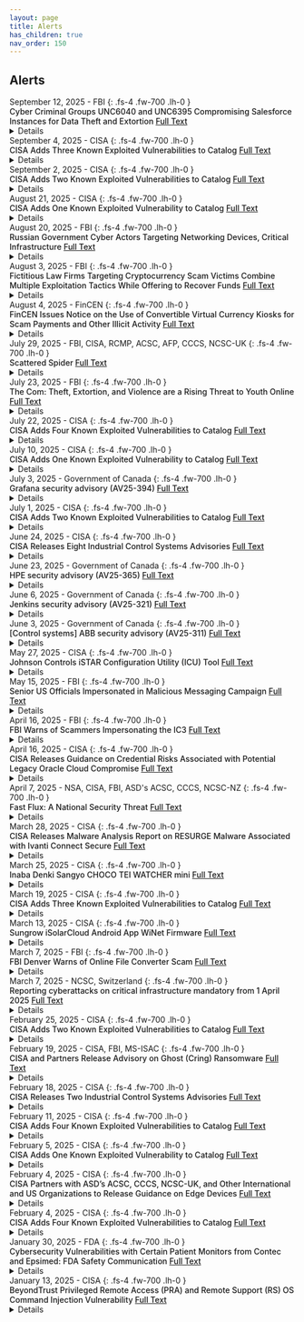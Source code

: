 ```yaml
---
layout: page
title: Alerts 
has_children: true
nav_order: 150 
---
```


## Alerts
<div class="code-example dont-break-out" markdown="1" style="padding-top:0px;padding-bottom:0px">
September 12, 2025 - FBI 
{: .fs-4 .fw-700 .lh-0  }
<p style="font-weight:500; margin:0px" markdown="1">
Cyber Criminal Groups UNC6040 and UNC6395 Compromising Salesforce Instances for Data Theft and Extortion <a href="https://www.ic3.gov/CSA/2025/250912.pdf"> Full Text</a>
</p>
<details>
The Federal Bureau of Investigation (FBI) is releasing this FLASH to disseminate Indicators of
Compromise (IOCs) associated with recent malicious cyber activities by cyber criminal groups
UNC6040 and UNC6395, responsible for a rising number of data theft and extortion intrusions.
Both groups have recently been observed targeting organizations’ Salesforce platforms via
different initial access mechanisms. The FBI is releasing this information to maximize awareness
and provide IOCs that may be used by recipients for research and network defense.
</details>
</div>

<div class="code-example dont-break-out" markdown="1" style="padding-top:0px;padding-bottom:0px">
September 4, 2025 - CISA
{: .fs-4 .fw-700 .lh-0  }
<p style="font-weight:500; margin:0px" markdown="1">
CISA Adds Three Known Exploited Vulnerabilities to Catalog <a href="https://www.cisa.gov/news-events/alerts/2025/09/04/cisa-adds-three-known-exploited-vulnerabilities-catalog"> Full Text</a>
</p>
<details>
CISA has added three new vulnerabilities to its Known Exploited Vulnerabilities (KEV) Catalog, based on evidence of active exploitation.

CVE-2025-38352 Linux Kernel Time-of-Check Time-of-Use (TOCTOU) Race Condition Vulnerability
CVE-2025-48543 Android Runtime Unspecified Vulnerability
CVE-2025-53690 Sitecore Multiple Products Deserialization of Untrusted Data Vulnerability
</details>
</div>

<div class="code-example dont-break-out" markdown="1" style="padding-top:0px;padding-bottom:0px">
September 2, 2025 - CISA
{: .fs-4 .fw-700 .lh-0  }
<p style="font-weight:500; margin:0px" markdown="1">
CISA Adds Two Known Exploited Vulnerabilities to Catalog <a href="https://www.cisa.gov/news-events/alerts/2025/09/02/cisa-adds-two-known-exploited-vulnerabilities-catalog"> Full Text</a>
</p>
<details>
CISA has added two new vulnerabilities to its Known Exploited Vulnerabilities (KEV) Catalog, based on evidence of active exploitation.

CVE-2020-24363 TP-link TL-WA855RE Missing Authentication for Critical Function Vulnerability
CVE-2025-55177 Meta Platforms WhatsApp Incorrect Authorization Vulnerability
</details>
</div>

<div class="code-example dont-break-out" markdown="1" style="padding-top:0px;padding-bottom:0px">
August 21, 2025 - CISA 
{: .fs-4 .fw-700 .lh-0  }
<p style="font-weight:500; margin:0px" markdown="1">
CISA Adds One Known Exploited Vulnerability to Catalog <a href="https://www.cisa.gov/news-events/alerts/2025/08/21/cisa-adds-one-known-exploited-vulnerability-catalog"> Full Text</a>
</p>
<details>
CISA has added one new vulnerability to its Known Exploited Vulnerabilities (KEV) Catalog, based on evidence of active exploitation. 

CVE-2025-43300 Apple iOS, iPadOS, and macOS Out-of-Bounds Write Vulnerability
</details>
</div>

<div class="code-example dont-break-out" markdown="1" style="padding-top:0px;padding-bottom:0px">
August 20, 2025 - FBI
{: .fs-4 .fw-700 .lh-0  }
<p style="font-weight:500; margin:0px" markdown="1">
Russian Government Cyber Actors Targeting Networking Devices, Critical Infrastructure <a href="https://www.ic3.gov/PSA/2025/PSA250820?&web_view=true"> Full Text</a>
</p>
<details>
The Federal Bureau of Investigation (FBI) is warning the public, private sector, and international community of the threat posed to computer networks and critical infrastructure by cyber actors attributed to the Russian Federal Security Service's (FSB) Center 16. The FBI detected Russian FSB cyber actors exploiting Simple Network Management Protocol (SNMP) and end-of-life networking devices running an unpatched vulnerability (CVE-2018-0171) in Cisco Smart Install (SMI) to broadly target entities in the United States and globally.
</details>
</div>

<div class="code-example dont-break-out" markdown="1" style="padding-top:0px;padding-bottom:0px">
August 3, 2025 - FBI 
{: .fs-4 .fw-700 .lh-0  }
<p style="font-weight:500; margin:0px" markdown="1">
Fictitious Law Firms Targeting Cryptocurrency Scam Victims Combine Multiple Exploitation Tactics While Offering to Recover Funds <a href="https://www.ic3.gov/PSA/2025/PSA250813?&web_view=true"> Full Text</a>
</p>
<details>
This PSA is an update to Alert Number I-062424-PSA titled, "Fictitious Law Firms Targeting Cryptocurrency Scam Victims Offering to Recover Funds." This updated advisory provides additional red flag indicators and due diligence measures to help victims who have been in contact with fictitious law firms conducting this fraudulent activity.
</details>
</div>

<div class="code-example dont-break-out" markdown="1" style="padding-top:0px;padding-bottom:0px">
August 4, 2025 - FinCEN 
{: .fs-4 .fw-700 .lh-0  }
<p style="font-weight:500; margin:0px" markdown="1">
FinCEN Issues Notice on the Use of Convertible Virtual Currency Kiosks for Scam Payments and Other Illicit Activity <a href="https://www.fincen.gov/news/news-releases/fincen-issues-notice-use-convertible-virtual-currency-kiosks-scam-payments-and"> Full Text</a>
</p>
<details>
WASHINGTON—Today, the U.S. Department of the Treasury’s Financial Crimes Enforcement Network (FinCEN) issued a Notice urging financial institutions to be vigilant in identifying and reporting suspicious activity involving convertible virtual currency (CVC) kiosks. While CVC kiosks can be a simple and convenient way for consumers to access CVC, they are also exploited by illicit actors, including scammers. The risk of illicit activity is exacerbated if CVC kiosk operators fail to meet their obligations under the Bank Secrecy Act (BSA).
</details>
</div>

<div class="code-example dont-break-out" markdown="1" style="padding-top:0px;padding-bottom:0px">
July 29, 2025 - FBI, CISA, RCMP, ACSC, AFP, CCCS, NCSC-UK  
{: .fs-4 .fw-700 .lh-0  }
<p style="font-weight:500; margin:0px" markdown="1">
Scattered Spider <a href="https://www.cisa.gov/news-events/cybersecurity-advisories/aa23-320a"> Full Text</a>
</p>
<details>
The Federal Bureau of Investigation (FBI), Cybersecurity and Infrastructure Security Agency (CISA), Royal Canadian Mounted Police (RCMP), Australian Signals Directorate’s (ASD’s) Australian Cyber Security Centre (ACSC), Australian Federal Police (AFP), Canadian Centre for Cyber Security (CCCS), and United Kingdom’s National Cyber Security Centre (NCSC-UK)—hereafter referred to as the authoring organizations—are releasing this joint Cybersecurity Advisory in response to recent activity by Scattered Spider threat actors against the commercial facilities sectors, subsectors, and other sectors. This advisory provides tactics, techniques, and procedures (TTPs) obtained through FBI investigations as recently as June 2025.
</details>
</div>

<div class="code-example dont-break-out" markdown="1" style="padding-top:0px;padding-bottom:0px">
July 23, 2025 - FBI 
{: .fs-4 .fw-700 .lh-0  }
<p style="font-weight:500; margin:0px" markdown="1">
The Com: Theft, Extortion, and Violence are a Rising Threat to Youth Online <a href="https://www.ic3.gov/PSA/2025/PSA250723-3#fn5"> Full Text</a>
</p>
<details>
The Federal Bureau of Investigation is warning the public about a growing and evolving online threat group known as The Com, short for The Community. The Com is a primarily English speaking, international, online ecosystem comprised of multiple interconnected networks whose members, many of whom are minors, engage in a variety of criminal violations. The FBI estimates thousands of individuals identify as current or recent members of The Com with varying levels of associated activity. Criminal activity conducted by members of The Com includes, but is not limited to, swatting1/hoax threats, extortion/sextortion of minors, production and distribution of child sexual abuse material, violent crime, and various types of cyber crimes. The latter category is broad and includes distributed denial-of-service (DDoS) attacks, subscriber identity module (SIM) swapping2, ransomware, intellectual property theft, extortion, cryptocurrency theft, and money laundering. The motivations behind the criminal activity vary, but often fall within one of the following: financial gain, retaliation, ideology, sexual gratification, and notoriety.
</details>
</div>

<div class="code-example dont-break-out" markdown="1" style="padding-top:0px;padding-bottom:0px">
July 22, 2025 - CISA
{: .fs-4 .fw-700 .lh-0  }
<p style="font-weight:500; margin:0px" markdown="1">
CISA Adds Four Known Exploited Vulnerabilities to Catalog <a href="https://www.cisa.gov/news-events/alerts/2025/07/22/cisa-adds-four-known-exploited-vulnerabilities-catalog"> Full Text</a>
</p>
<details>
CISA has added four new vulnerabilities to its Known Exploited Vulnerabilities (KEV) Catalog, based on evidence of active exploitation.

CVE-2025-54309 CrushFTP Unprotected Alternate Channel Vulnerability
CVE-2025-6558 Google Chromium ANGLE and GPU Improper Input Validation Vulnerability
CVE-2025-2776 SysAid On-Prem Improper Restriction of XML External Entity Reference Vulnerability
CVE-2025-2775 SysAid On-Prem Improper Restriction of XML External Entity Reference Vulnerability
</details>
</div>

<div class="code-example dont-break-out" markdown="1" style="padding-top:0px;padding-bottom:0px">
July 10, 2025 - CISA 
{: .fs-4 .fw-700 .lh-0  }
<p style="font-weight:500; margin:0px" markdown="1">
CISA Adds One Known Exploited Vulnerability to Catalog <a href="https://www.cisa.gov/news-events/alerts/2025/07/10/cisa-adds-one-known-exploited-vulnerability-catalog"> Full Text</a>
</p>
<details>
CISA has added one new vulnerability to its Known Exploited Vulnerabilities (KEV) Catalog, based on evidence of active exploitation. 

CVE-2025-5777 Citrix NetScaler ADC and Gateway Out-of-Bounds Read Vulnerability
</details>
</div>

<div class="code-example dont-break-out" markdown="1" style="padding-top:0px;padding-bottom:0px">
July 3, 2025 - Government of Canada 
{: .fs-4 .fw-700 .lh-0  }
<p style="font-weight:500; margin:0px" markdown="1">
Grafana security advisory (AV25-394) <a href="https://www.cyber.gc.ca/en/alerts-advisories/grafana-security-advisory-av25-394?web_view=true"> Full Text</a>
</p>
<details>
On July 2, 2025, Grafana published a security advisory to address critical vulnerabilities in the following products:

Grafana Image Renderer – versions prior to 3.12.9
Synthetic Monitoring Agent – versions prior to 0.38.3
</details>
</div>

<div class="code-example dont-break-out" markdown="1" style="padding-top:0px;padding-bottom:0px">
July 1, 2025 - CISA
{: .fs-4 .fw-700 .lh-0  }
<p style="font-weight:500; margin:0px" markdown="1">
CISA Adds Two Known Exploited Vulnerabilities to Catalog <a href="https://www.cisa.gov/news-events/alerts/2025/07/01/cisa-adds-two-known-exploited-vulnerabilities-catalog"> Full Text</a>
</p>
<details>
CISA has added two new vulnerabilities to its Known Exploited Vulnerabilities (KEV) Catalog, based on evidence of active exploitation. 

CVE-2025-48927 TeleMessage TM SGNL Initialization of a Resource with an Insecure Default Vulnerability
CVE-2025-48928 TeleMessage TM SGNL Exposure of Core Dump File to an Unauthorized Control Sphere Vulnerability
</details>
</div>

<div class="code-example dont-break-out" markdown="1" style="padding-top:0px;padding-bottom:0px">
June 24, 2025 - CISA 
{: .fs-4 .fw-700 .lh-0  }
<p style="font-weight:500; margin:0px" markdown="1">
CISA Releases Eight Industrial Control Systems Advisories <a href="https://www.cisa.gov/news-events/alerts/2025/06/24/cisa-releases-eight-industrial-control-systems-advisories"> Full Text</a>
</p>
<details>
CISA released eight Industrial Control Systems (ICS) advisories on June 24, 2025. These advisories provide timely information about current security issues, vulnerabilities, and exploits surrounding ICS.
</details>
</div>

<div class="code-example dont-break-out" markdown="1" style="padding-top:0px;padding-bottom:0px">
June 23, 2025 - Government of Canada
{: .fs-4 .fw-700 .lh-0  }
<p style="font-weight:500; margin:0px" markdown="1">
HPE security advisory (AV25-365) <a href="https://www.cyber.gc.ca/en/alerts-advisories/hpe-security-advisory-av25-365?web_view=true"> Full Text</a>
</p>
<details>
On June 23, 2025, HPE published a security advisory to address a vulnerability  in the following product:

HPE Telco Unified OSS Console – version prior to v3.1.16
</details>
</div>

<div class="code-example dont-break-out" markdown="1" style="padding-top:0px;padding-bottom:0px">
June 6, 2025 - Government of Canada
{: .fs-4 .fw-700 .lh-0  }
<p style="font-weight:500; margin:0px" markdown="1">
Jenkins security advisory (AV25-321) <a href="https://www.cyber.gc.ca/en/alerts-advisories/jenkins-security-advisory-av25-321?web_view=true"> Full Text</a>
</p>
<details>
On June 6, 2025, Jenkins published a security advisory to address vulnerabilities in the following products:

Gatling Plugin – version 136.vb_9009b_3d33a_e and prior
The Cyber Centre encourages users and administrators to review the provided web links and apply the necessary updates.
</details>
</div>

<div class="code-example dont-break-out" markdown="1" style="padding-top:0px;padding-bottom:0px">
June 3, 2025 - Government of Canada
{: .fs-4 .fw-700 .lh-0  }
<p style="font-weight:500; margin:0px" markdown="1">
[Control systems] ABB security advisory (AV25-311) <a href="https://www.cyber.gc.ca/en/alerts-advisories/control-systems-abb-security-advisory-av25-311?web_view=true"> Full Text</a>
</p>
<details>
On June 2, 2025, ABB published a security advisory to address critical vulnerabilities in the following products:

Welcome IP-Gateway – version 6.20 and prior
Welcome IP-Gateway (Welcome M) – version 6.20 and prior
Welcome IP-Gateway MDRC – version 6.20 and prior
</details>
</div>

<div class="code-example dont-break-out" markdown="1" style="padding-top:0px;padding-bottom:0px">
May 27, 2025 - CISA
{: .fs-4 .fw-700 .lh-0  }
<p style="font-weight:500; margin:0px" markdown="1">
Johnson Controls iSTAR Configuration Utility (ICU) Tool <a href="https://www.cisa.gov/news-events/ics-advisories/icsa-25-146-01"> Full Text</a>
</p>
<details>
Successful exploitation of this vulnerability may allow an attacker to gain access to memory leaked from the ICU. This utility is only used to configure products that are no longer manufactured or supported. ICU is not used to configure the iSTAR Ultra and the current iSTAR G2 series of controllers. Furthermore, this vulnerability only impacts ICU and the Windows PC it is running on. This vulnerability does not impact iSTARs, including the legacy iSTARs.
</details>
</div>

<div class="code-example dont-break-out" markdown="1" style="padding-top:0px;padding-bottom:0px">
May 15, 2025 - FBI
{: .fs-4 .fw-700 .lh-0  }
<p style="font-weight:500; margin:0px" markdown="1">
Senior US Officials Impersonated in Malicious Messaging Campaign <a href="https://www.ic3.gov/PSA/2025/PSA250515"> Full Text</a>
</p>
<details>
FBI is issuing this announcement to warn and provide mitigation tips to the public about an ongoing malicious text and voice messaging campaign. Since April 2025, malicious actors have impersonated senior US officials to target individuals, many of whom are current or former senior US federal or state government officials and their contacts. If you receive a message claiming to be from a senior US official, do not assume it is authentic.
</details>
</div>

<div class="code-example dont-break-out" markdown="1" style="padding-top:0px;padding-bottom:0px">
April 16, 2025 - FBI 
{: .fs-4 .fw-700 .lh-0  }
<p style="font-weight:500; margin:0px" markdown="1">
FBI Warns of Scammers Impersonating the IC3 <a href="https://www.ic3.gov/PSA/2025/PSA250418?&web_view=true"> Full Text</a>
</p>
<details>
The Federal Bureau of Investigation (FBI) warns the public about an ongoing fraud scheme where criminal scammers are impersonating FBI Internet Crime Complaint Center (IC3) employees to deceive and defraud individuals. Between December 2023 and February 2025, the FBI received more than 100 reports of IC3 impersonation scams.
</details>
</div>

<div class="code-example dont-break-out" markdown="1" style="padding-top:0px;padding-bottom:0px">
April 16, 2025 - CISA 
{: .fs-4 .fw-700 .lh-0  }
<p style="font-weight:500; margin:0px" markdown="1">
CISA Releases Guidance on Credential Risks Associated with Potential Legacy Oracle Cloud Compromise <a href="https://www.cisa.gov/news-events/alerts/2025/04/16/cisa-releases-guidance-credential-risks-associated-potential-legacy-oracle-cloud-compromise"> Full Text</a>
</p>
<details>
CISA is aware of public reporting regarding potential unauthorized access to a legacy Oracle cloud environment. While the scope and impact remains unconfirmed, the nature of the reported activity presents potential risk to organizations and individuals, particularly where credential material may be exposed, reused across separate, unaffiliated systems, or embedded (i.e., hardcoded into scripts, applications, infrastructure templates, or automation tools). When credential material is embedded, it is difficult to discover and can enable long-term unauthorized access if exposed.
</details>
</div>

<div class="code-example dont-break-out" markdown="1" style="padding-top:0px;padding-bottom:0px">
April 7, 2025 - NSA, CISA, FBI, ASD's ACSC, CCCS, NCSC-NZ 
{: .fs-4 .fw-700 .lh-0  }
<p style="font-weight:500; margin:0px" markdown="1">
Fast Flux: A National Security Threat <a href="https://media.defense.gov/2025/Apr/02/2003681172/-1/-1/0/CSA-FAST-FLUX.PDF"> Full Text</a>
</p>
<details>
Many networks have a gap in their defenses for detecting and blocking a malicious
technique known as “fast flux.” This technique poses a significant threat to national
security, enabling malicious cyber actors to consistently evade detection. Malicious
cyber actors, including cybercriminals and nation-state actors, use fast flux to obfuscate
the locations of malicious servers by rapidly changing Domain Name System (DNS)
records. Additionally, they can create resilient, highly available command and control
(C2) infrastructure, concealing their subsequent malicious operations. This resilient and
fast changing infrastructure makes tracking and blocking malicious activities that use
fast flux more difficult. 
</details>
</div>

<div class="code-example dont-break-out" markdown="1" style="padding-top:0px;padding-bottom:0px">
March 28, 2025 - CISA
{: .fs-4 .fw-700 .lh-0  }
<p style="font-weight:500; margin:0px" markdown="1">
CISA Releases Malware Analysis Report on RESURGE Malware Associated with Ivanti Connect Secure <a href="https://www.cisa.gov/news-events/alerts/2025/03/28/cisa-releases-malware-analysis-report-resurge-malware-associated-ivanti-connect-secure"> Full Text</a>
</p>
<details>
CISA has published a Malware Analysis Report (MAR) with analysis and associated detection signatures on a new malware variant CISA has identified as RESURGE. RESURGE contains capabilities of the SPAWNCHIMERA[1] malware variant, including surviving reboots; however, RESURGE contains distinctive commands that alter its behavior. 
</details>
</div>

<div class="code-example dont-break-out" markdown="1" style="padding-top:0px;padding-bottom:0px">
March 25, 2025 - CISA
{: .fs-4 .fw-700 .lh-0  }
<p style="font-weight:500; margin:0px" markdown="1">
Inaba Denki Sangyo CHOCO TEI WATCHER mini <a href="https://www.cisa.gov/news-events/ics-advisories/icsa-25-084-04"> Full Text</a>
</p>
<details>
CVSS v4 9.3
ATTENTION: Exploitable remotely/low attack complexity
Vendor: Inaba Denki Sangyo Co., Ltd.
Equipment: CHOCO TEI WATCHER mini
Vulnerabilities: Use of Client-Side Authentication, Storing Passwords in a Recoverable Format, Weak Password Requirements, Direct Request ('Forced Browsing')
</details>
</div>

<div class="code-example dont-break-out" markdown="1" style="padding-top:0px;padding-bottom:0px">
March 19, 2025 - CISA
{: .fs-4 .fw-700 .lh-0  }
<p style="font-weight:500; margin:0px" markdown="1">
CISA Adds Three Known Exploited Vulnerabilities to Catalog <a href="https://www.cisa.gov/news-events/alerts/2025/03/19/cisa-adds-three-known-exploited-vulnerabilities-catalog"> Full Text</a>
</p>
<details>
CISA has added three new vulnerabilities to its Known Exploited Vulnerabilities Catalog, based on evidence of active exploitation.

CVE-2025-1316 Edimax IC-7100 IP Camera OS Command Injection Vulnerability
CVE-2024-48248 NAKIVO Backup and Replication Absolute Path Traversal Vulnerability
CVE-2017-12637 SAP NetWeaver Directory Traversal Vulnerability
</details>
</div>

<div class="code-example dont-break-out" markdown="1" style="padding-top:0px;padding-bottom:0px">
March 13, 2025 - CISA 
{: .fs-4 .fw-700 .lh-0  }
<p style="font-weight:500; margin:0px" markdown="1">
Sungrow iSolarCloud Android App WiNet Firmware <a href="https://www.cisa.gov/news-events/ics-advisories/icsa-25-072-12"> Full Text</a>
</p>
<details>
CVSS v4 9.5
- ATTENTION: Exploitable remotely
- Vendor: Sungrow
- Equipment: iSolarCloud Android App, WiNet Firmware
- Vulnerabilities: Improper Certificate Validation, Use of a Broken or Risky Cryptographic Algorithm, Authorization Bypass Through User-Controlled Key, User of Hard-Coded Credentials, Stack-Based Buffer Overflow, Heap-Based Buffer Overflow
</details>
</div>

<div class="code-example dont-break-out" markdown="1" style="padding-top:0px;padding-bottom:0px">
March 7, 2025 - FBI 
{: .fs-4 .fw-700 .lh-0  }
<p style="font-weight:500; margin:0px" markdown="1">
FBI Denver Warns of Online File Converter Scam <a href="https://www.fbi.gov/contact-us/field-offices/denver/news/fbi-denver-warns-of-online-file-converter-scam"> Full Text</a>
</p>
<details>
The FBI Denver Field Office is warning that agents are increasingly seeing a scam involving free online document converter tools, and we want to encourage victims to report instances of this scam.
</details>
</div>

<div class="code-example dont-break-out" markdown="1" style="padding-top:0px;padding-bottom:0px">
March 7, 2025 - NCSC, Switzerland 
{: .fs-4 .fw-700 .lh-0  }
<p style="font-weight:500; margin:0px" markdown="1">
Reporting cyberattacks on critical infrastructure mandatory from 1 April 2025 <a href="https://www.ncsc.admin.ch/ncsc/en/home/aktuell/im-fokus/2025/meldepflicht-2025.html"> Full Text</a>
</p>
<details>
07.03.2025 - At its meeting on 7 March, the Federal Council introduced a reporting obligation for cyberattacks on critical infrastructure, which will come into force on 1 April. Operators of critical infrastructure will be required to report cyberattacks to the National Cyber Security Centre (NCSC) within 24 hours of discovery. These reports will enable the NCSC to assist victims of cyberattacks and alert operators of critical infrastructure.
</details>
</div>

<div class="code-example dont-break-out" markdown="1" style="padding-top:0px;padding-bottom:0px">
February 25, 2025 - CISA
{: .fs-4 .fw-700 .lh-0  }
<p style="font-weight:500; margin:0px" markdown="1">
CISA Adds Two Known Exploited Vulnerabilities to Catalog <a href="https://www.cisa.gov/news-events/alerts/2025/02/25/cisa-adds-two-known-exploited-vulnerabilities-catalog"> Full Text</a>
</p>
<details>
CISA has added two new vulnerabilities to its Known Exploited Vulnerabilities Catalog, based on evidence of active exploitation.

CVE-2024-49035 Microsoft Partner Center Improper Access Control Vulnerability
CVE-2023-34192 Synacor Zimbra Collaboration Suite (ZCS) Cross-Site Scripting (XSS) Vulnerability
</details>
</div>

<div class="code-example dont-break-out" markdown="1" style="padding-top:0px;padding-bottom:0px">
February 19, 2025 - CISA, FBI, MS-ISAC
{: .fs-4 .fw-700 .lh-0  }
<p style="font-weight:500; margin:0px" markdown="1">
CISA and Partners Release Advisory on Ghost (Cring) Ransomware <a href="https://www.cisa.gov/news-events/alerts/2025/02/19/cisa-and-partners-release-advisory-ghost-cring-ransomware"> Full Text</a>
</p>
<details>
Today, CISA—in partnership with the Federal Bureau of Investigation (FBI) and Multi-State Information Sharing and Analysis Center (MS-ISAC)—released a joint Cybersecurity Advisory, #StopRansomware: Ghost (Cring) Ransomware. This advisory provides network defenders with indicators of compromise (IOCs), tactics, techniques, and procedures (TTPs), and detection methods associated with Ghost ransomware activity identified through FBI investigations.
</details>
</div>

<div class="code-example dont-break-out" markdown="1" style="padding-top:0px;padding-bottom:0px">
February 18, 2025 - CISA
{: .fs-4 .fw-700 .lh-0  }
<p style="font-weight:500; margin:0px" markdown="1">
CISA Releases Two Industrial Control Systems Advisories <a href="https://www.cisa.gov/news-events/alerts/2025/02/18/cisa-releases-two-industrial-control-systems-advisories"> Full Text</a>
</p>
<details>
CISA released two Industrial Control Systems (ICS) advisories on February 18, 2025. These advisories provide timely information about current security issues, vulnerabilities, and exploits surrounding ICS.

ICSA-24-191-01 Delta Electronics CNCSoft-G2 (Update A)
ICSA-25-035-02 Rockwell Automation GuardLogix 5380 and 5580 (Update A)
</details>
</div>

<div class="code-example dont-break-out" markdown="1" style="padding-top:0px;padding-bottom:0px">
February 11, 2025 - CISA
{: .fs-4 .fw-700 .lh-0  }
<p style="font-weight:500; margin:0px" markdown="1">
CISA Adds Four Known Exploited Vulnerabilities to Catalog <a href="https://www.cisa.gov/news-events/alerts/2025/02/11/cisa-adds-four-known-exploited-vulnerabilities-catalog"> Full Text</a>
</p>
<details>
CISA has added four vulnerabilities to its Known Exploited Vulnerabilities Catalog, based on evidence of active exploitation.

CVE-2024-40891 Zyxel DSL CPE OS Command Injection Vulnerability
CVE-2024-40890 Zyxel DSL CPE OS Command Injection Vulnerability
CVE-2025-21418 Microsoft Windows Ancillary Function Driver for WinSock Heap-Based Buffer Overflow Vulnerability
CVE-2025-21391 Microsoft Windows Storage Link Following Vulnerability
</details>
</div>

<div class="code-example dont-break-out" markdown="1" style="padding-top:0px;padding-bottom:0px">
February 5, 2025 - CISA
{: .fs-4 .fw-700 .lh-0  }
<p style="font-weight:500; margin:0px" markdown="1">
CISA Adds One Known Exploited Vulnerability to Catalog <a href="https://www.cisa.gov/news-events/alerts/2025/02/05/cisa-adds-one-known-exploited-vulnerability-catalog"> Full Text</a>
</p>
<details>
CISA has added one new vulnerability to its Known Exploited Vulnerabilities Catalog, based on evidence of active exploitation.

CVE-2024-53104 Linux Kernel Out-of-Bounds Write Vulnerability
</details>
</div>

<div class="code-example dont-break-out" markdown="1" style="padding-top:0px;padding-bottom:0px">
February 4, 2025 - CISA
{: .fs-4 .fw-700 .lh-0  }
<p style="font-weight:500; margin:0px" markdown="1">
CISA Partners with ASD’s ACSC, CCCS, NCSC-UK, and Other International and US Organizations to Release Guidance on Edge Devices <a href="https://www.cisa.gov/news-events/alerts/2025/02/04/cisa-partners-asds-acsc-cccs-ncsc-uk-and-other-international-and-us-organizations-release-guidance"> Full Text</a>
</p>
<details>
CISA—in partnership with international and U.S. organizations—released guidance to help organizations protect their network edge devices and appliances, such as firewalls, routers, virtual private networks (VPN) gateways, Internet of Things (IoT) devices, internet-facing servers, and internet-facing operational technology (OT) systems. The published guidance is as follows:
</details>
</div>

<div class="code-example dont-break-out" markdown="1" style="padding-top:0px;padding-bottom:0px">
February 4, 2025 - CISA 
{: .fs-4 .fw-700 .lh-0  }
<p style="font-weight:500; margin:0px" markdown="1">
CISA Adds Four Known Exploited Vulnerabilities to Catalog <a href="https://www.cisa.gov/news-events/alerts/2025/02/04/cisa-adds-four-known-exploited-vulnerabilities-catalog"> Full Text</a>
</p>
<details>
CISA has added four new vulnerabilities to its Known Exploited Vulnerabilities Catalog, based on evidence of active exploitation.

CVE-2024-45195 Apache OFBiz Forced Browsing Vulnerability
CVE-2024-29059 Microsoft .NET Framework Information Disclosure Vulnerability
CVE-2018-9276 Paessler PRTG Network Monitor OS Command Injection Vulnerability
CVE-2018-19410 Paessler PRTG Network Monitor Local File Inclusion Vulnerability
</details>
</div>

<div class="code-example dont-break-out" markdown="1" style="padding-top:0px;padding-bottom:0px">
January 30, 2025 - FDA 
{: .fs-4 .fw-700 .lh-0  }
<p style="font-weight:500; margin:0px" markdown="1">
Cybersecurity Vulnerabilities with Certain Patient Monitors from Contec and Epsimed: FDA Safety Communication <a href="https://www.fda.gov/medical-devices/safety-communications/cybersecurity-vulnerabilities-certain-patient-monitors-contec-and-epsimed-fda-safety-communication"> Full Text</a>
</p>
<details>
The U.S. Food and Drug Administration (FDA) is raising awareness among health care providers, health care facilities, patients, and caregivers that cybersecurity vulnerabilities in Contec CMS8000 patient monitors and Epsimed MN-120 patient monitors (which are Contec CMS8000 patient monitors relabeled as MN-120) may put patients at risk after being connected to the internet.
</details>
</div>

<div class="code-example dont-break-out" markdown="1" style="padding-top:0px;padding-bottom:0px">
January 13, 2025 - CISA
{: .fs-4 .fw-700 .lh-0  }
<p style="font-weight:500; margin:0px" markdown="1">
BeyondTrust Privileged Remote Access (PRA) and Remote Support (RS) OS Command Injection Vulnerability <a href="https://www.cisa.gov/known-exploited-vulnerabilities-catalog?search_api_fulltext=CVE-2024-12686&field_date_added_wrapper=all&field_cve=&sort_by=field_date_added&items_per_page=20&url="> Full Text</a>
</p>
<details>
BeyondTrust Privileged Remote Access (PRA) and Remote Support (RS) contain an OS command injection vulnerability that can be exploited by an attacker with existing administrative privileges to upload a malicious file. Successful exploitation of this vulnerability can allow a remote attacker to execute underlying operating system commands within the context of the site user.
</details>
</div>










